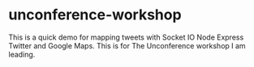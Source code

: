 # unconference-workshop
This is a quick demo for mapping tweets with Socket IO Node Express Twitter and Google Maps.  This is for The Unconference workshop I am leading.  
